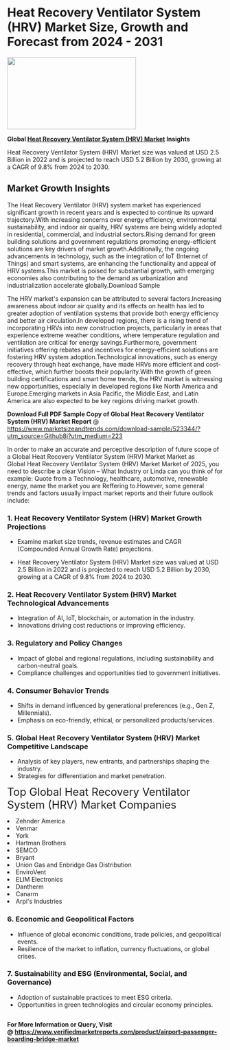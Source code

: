 <H1>Heat Recovery Ventilator System (HRV) Market Size, Growth and Forecast from 2024 - 2031</H1><img class="aligncenter size-medium wp-image-584254" src="https://thirdeyenews.in/wp-content/uploads/2024/09/Global-Market-Research-300x168.jpeg" alt="" width="300" height="168" /><p><strong>Global&nbsp;<a href="https://www.marketsizeandtrends.com/download-sample/523344/?utm_source=Github8j?utm_medium=223">Heat Recovery Ventilator System (HRV) Market</a> Insights</strong></p><p>Heat Recovery Ventilator System (HRV) Market size was valued at USD 2.5 Billion in 2022 and is projected to reach USD 5.2 Billion by 2030, growing at a CAGR of 9.8% from 2024 to 2030.</p><p><h2>Market Growth Insights</h2> <p>The Heat Recovery Ventilator (HRV) system market has experienced significant growth in recent years and is expected to continue its upward trajectory.With increasing concerns over energy efficiency, environmental sustainability, and indoor air quality, HRV systems are being widely adopted in residential, commercial, and industrial sectors.Rising demand for green building solutions and government regulations promoting energy-efficient solutions are key drivers of market growth.Additionally, the ongoing advancements in technology, such as the integration of IoT (Internet of Things) and smart systems, are enhancing the functionality and appeal of HRV systems.This market is poised for substantial growth, with emerging economies also contributing to the demand as urbanization and industrialization accelerate globally.Download Sample</p> <p>The HRV market's expansion can be attributed to several factors.Increasing awareness about indoor air quality and its effects on health has led to greater adoption of ventilation systems that provide both energy efficiency and better air circulation.In developed regions, there is a rising trend of incorporating HRVs into new construction projects, particularly in areas that experience extreme weather conditions, where temperature regulation and ventilation are critical for energy savings.Furthermore, government initiatives offering rebates and incentives for energy-efficient solutions are fostering HRV system adoption.Technological innovations, such as energy recovery through heat exchange, have made HRVs more efficient and cost-effective, which further boosts their popularity.With the growth of green building certifications and smart home trends, the HRV market is witnessing new opportunities, especially in developed regions like North America and Europe.Emerging markets in Asia Pacific, the Middle East, and Latin America are also expected to be key regions driving market growth.</p><p><span class=""><strong>Download Full PDF Sample Copy of Global Heat Recovery Ventilator System (HRV) Market Report</strong> @ <a href="https://www.marketsizeandtrends.com/download-sample/523344/?utm_source=Github8j?utm_medium=223" target="_blank">https://www.marketsizeandtrends.com/download-sample/523344/?utm_source=Github8j?utm_medium=223</a></span></p><p>In order to make an accurate and perceptive description of future scope of a Global&nbsp;Heat Recovery Ventilator System (HRV) Market Market as Global&nbsp;Heat Recovery Ventilator System (HRV) Market Market of 2025, you need to describe a clear Vision &ndash; What Industry or Linda can you think of for example: Quote from a Technology, healthcare, automotive, renewable energy, name the market you are Reffering to.However, some general trends and factors usually impact market reports and their future outlook include:</p><h3>1.&nbsp;<strong>Heat Recovery Ventilator System (HRV) Market Growth Projections</strong></h3><ul><li>Examine market size trends, revenue estimates and CAGR (Compounded Annual Growth Rate) projections.</li><li><p>Heat Recovery Ventilator System (HRV) Market size was valued at USD 2.5 Billion in 2022 and is projected to reach USD 5.2 Billion by 2030, growing at a CAGR of 9.8% from 2024 to 2030.</p></li></ul><h3>2.&nbsp;<strong>Heat Recovery Ventilator System (HRV) Market Technological Advancements</strong></h3><ul><li>Integration of AI, IoT, blockchain, or automation in the industry.</li><li>Innovations driving cost reductions or improving efficiency.</li></ul><h3>3.&nbsp;<strong>Regulatory and Policy Changes</strong></h3><ul><li>Impact of global and regional regulations, including sustainability and carbon-neutral goals.</li><li>Compliance challenges and opportunities tied to government initiatives.</li></ul><h3>4.&nbsp;<strong>Consumer Behavior Trends</strong></h3><ul><li>Shifts in demand influenced by generational preferences (e.g., Gen Z, Millennials).</li><li>Emphasis on eco-friendly, ethical, or personalized products/services.</li></ul><h3>5.&nbsp;<strong>Global Heat Recovery Ventilator System (HRV) Market Competitive Landscape</strong></h3><ul><li>Analysis of key players, new entrants, and partnerships shaping the industry.</li><li>Strategies for differentiation and market penetration.</li></ul><p data-pm-slice="1 1 []"><span style="color: inherit; font-family: inherit; font-size: 25px;">Top Global Heat Recovery Ventilator System (HRV) Market Companies</span></p><div class="" data-test-id=""><p><li>Zehnder America</li><li> Venmar</li><li> York</li><li> Hartman Brothers</li><li> SEMCO</li><li> Bryant</li><li> Union Gas and Enbridge Gas Distribution</li><li> EnviroVent</li><li> ELIM Electronics</li><li> Dantherm</li><li> Canarm</li><li> Arpi's Industries</li></p></div><h3>6.&nbsp;<strong>Economic and Geopolitical Factors</strong></h3><ul><li>Influence of global economic conditions, trade policies, and geopolitical events.</li><li>Resilience of the market to inflation, currency fluctuations, or global crises.</li></ul><h3>7.&nbsp;<strong>Sustainability and ESG (Environmental, Social, and Governance)</strong></h3><ul><li>Adoption of sustainable practices to meet ESG criteria.</li><li>Opportunities in green technologies and circular economy principles.</li></ul><h2><strong style="font-size: 14px;">For More Information or Query, Visit @&nbsp;</strong><a style="background-color: #ffffff; font-size: 14px;" href="https://www.marketsizeandtrends.com/report/heat-recovery-ventilator-system-hrv-market/" target="_blank">https://www.verifiedmarketreports.com/product/airport-passenger-boarding-bridge-market</a></h2>